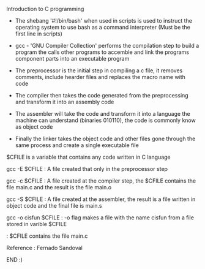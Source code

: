 Introduction to C programming

* The shebang '#!/bin/bash' when used in scripts is used to instruct the operating system to use bash as a command interpreter (Must be the first line in scripts)

* gcc - 'GNU Compiler Collection' performs the compilation step to build a program the calls other programs to accemble and link the programs component parts into an executable program

* The preprocessor is the initial step in compiling a c file, it removes comments, include hearder files and replaces the macro name with code

* The compiler then takes the code generated from the preprocessing and transform it into an assembly code

* The assembler will take the code and transform it into a language the machine can understand (binaries 010110), the code is commonly know as object code 

* Finally the linker takes the object code and other files gone through the same process and create a single executable file

$CFILE is a variable that contains any code written in C language

gcc -E $CFILE : A file created that only in the preprocessor step

gcc -c $CFILE : A file created at the compiler step, the $CFILE contains the file main.c and the result is the file main.o

gcc -S $CFILE : A file created at the assembler, the result is a file written in object code and the final file is main.s

gcc -o cisfun $CFILE : -o flag makes a file with the name cisfun from a file stored in varible $CFILE

: $CFILE contains the file main.c

Reference : Fernado Sandoval

END :)
